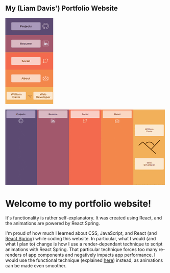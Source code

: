 ## My (Liam Davis') Portfolio Website

![Mobile version of website](https://github.com/dayvista/portfolio-website/blob/master/src/img/projects/mobile-portfolioproject.gif)

![Desktop version of website](https://github.com/dayvista/portfolio-website/blob/master/src/img/projects/desktop-portfolioproject.gif)

# Welcome to my portfolio website! 

It's functionality is rather self-explanatory. It was created using React, and the animations are powered by React Spring.

I'm proud of how much I learned about CSS, JavaScript, and React (and [React Spring](https://www.react-spring.io/)) while coding this website.
In particular, what I would (and what I plan to) change is how I use a render-dependant technique to script animations with React Spring. That particular technique forces too many re-renders of app components and negatively impacts app performance. I would use the functional technique (explained [here](https://www.react-spring.io/docs/hooks/use-spring)) instead, as animations can be made even smoother.
